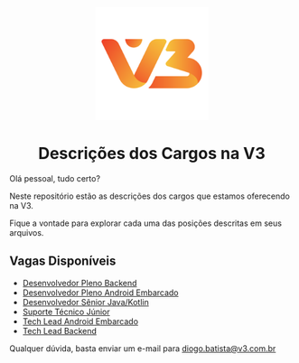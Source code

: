 <p align="center">
    <img src="./.github/logo.png" width="200px">
</p>

<h1 align="center" style="font-weight: bold;">Descrições dos Cargos na V3</h1>

Olá pessoal, tudo certo?

Neste repositório estão as descrições dos cargos que estamos oferecendo na V3.

Fique a vontade para explorar cada uma das posições descritas em seus arquivos.

## Vagas Disponíveis

- [Desenvolvedor Pleno Backend](./desenvolvedor-pleno-backend.md)
- [Desenvolvedor Pleno Android Embarcado](./desenvolvedor-pleno-android-embarcado.md)
- [Desenvolvedor Sênior Java/Kotlin](./desenvolvedor-senior-java-kotlin.md)
- [Suporte Técnico Júnior](./suporte-tecnico-junior.md)
- [Tech Lead Android Embarcado](./tech-lead-android-embarcado.md)
- [Tech Lead Backend](./tech-lead-backend.md)

Qualquer dúvida, basta enviar um e-mail para diogo.batista@v3.com.br
